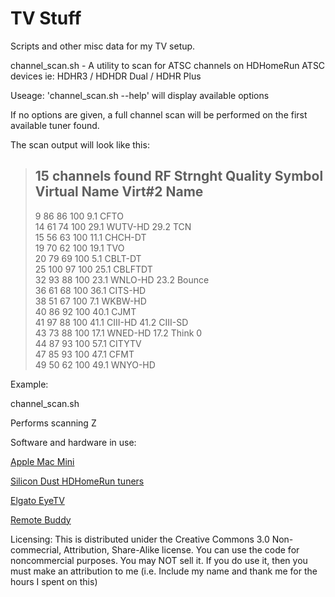 TV Stuff
========
Scripts and other misc data for my TV setup.

channel_scan.sh - A utility to scan for ATSC channels on HDHomeRun ATSC devices ie: HDHR3 / HDHDR Dual / HDHR Plus

Useage: 'channel_scan.sh --help' will display available options

If no options are given, a full channel scan will be performed on the first available tuner found.

The scan output will look like this:

>15 channels found
>RF	Strnght	Quality	Symbol	Virtual	Name		Virt#2	Name
>------------------------------------------------------------------------
>9	86	86	100	9.1	CFTO												
>14	61	74	100	29.1	WUTV-HD		29.2	TCN									
>15	56	63	100	11.1	CHCH-DT												
>19	70	62	100	19.1	TVO												
>20	79	69	100	5.1	CBLT-DT												
>25	100	97	100	25.1	CBLFTDT												
>32	93	88	100	23.1	WNLO-HD		23.2	Bounce									
>36	61	68	100	36.1	CITS-HD												
>38	51	67	100	7.1	WKBW-HD												
>40	86	92	100	40.1	CJMT												
>41	97	88	100	41.1	CIII-HD		41.2	CIII-SD									
>43	73	88	100	17.1	WNED-HD		17.2	Think		0							
>44	87	93	100	57.1	CITYTV												
>47	85	93	100	47.1	CFMT												
>49	50	62	100	49.1	WNYO-HD												

Example: 

channel_scan.sh 

Performs scanning Z

Software and hardware in use:

[Apple Mac Mini](http://www.apple.com/ca/mac-mini/)

[Silicon Dust HDHomeRun tuners](http://www.silicondust.com/products/hdhomerun/atsc/)

[Elgato EyeTV](http://www.elgato.com/eyetv/eyetv-3)

[Remote Buddy](http://www.iospirit.com/products/remotebuddy/)


Licensing: This is distributed unider the Creative Commons 3.0 Non-commecrial, Attribution, Share-Alike license. You can use the code for noncommercial purposes. You may NOT sell it. If you do use it, then you must make an attribution to me (i.e. Include my name and thank me for the hours I spent on this)


